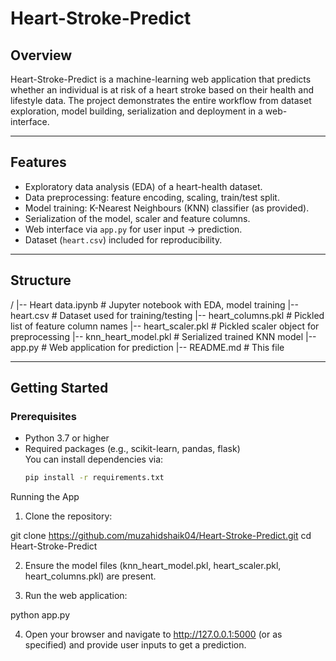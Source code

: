 
# Heart-Stroke-Predict

## Overview  
Heart-Stroke-Predict is a machine-learning web application that predicts whether an individual is at risk of a heart stroke based on their health and lifestyle data. The project demonstrates the entire workflow from dataset exploration, model building, serialization and deployment in a web-interface.

---

## Features  
- Exploratory data analysis (EDA) of a heart-health dataset.  
- Data preprocessing: feature encoding, scaling, train/test split.  
- Model training: K-Nearest Neighbours (KNN) classifier (as provided).  
- Serialization of the model, scaler and feature columns.  
- Web interface via `app.py` for user input → prediction.  
- Dataset (`heart.csv`) included for reproducibility.

---

## Structure

/ |-- Heart data.ipynb        # Jupyter notebook with EDA, model training |-- heart.csv               # Dataset used for training/testing |-- heart_columns.pkl       # Pickled list of feature column names |-- heart_scaler.pkl        # Pickled scaler object for preprocessing |-- knn_heart_model.pkl     # Serialized trained KNN model |-- app.py                  # Web application for prediction |-- README.md               # This file

---

## Getting Started

### Prerequisites  
- Python 3.7 or higher  
- Required packages (e.g., scikit-learn, pandas, flask)  
  You can install dependencies via:  
  ```bash
  pip install -r requirements.txt

Running the App

1. Clone the repository:

git clone https://github.com/muzahidshaik04/Heart-Stroke-Predict.git
cd Heart-Stroke-Predict


2. Ensure the model files (knn_heart_model.pkl, heart_scaler.pkl, heart_columns.pkl) are present.


3. Run the web application:

python app.py


4. Open your browser and navigate to http://127.0.0.1:5000 (or as specified) and provide user inputs to get a prediction.

